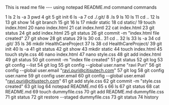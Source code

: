 This is read me file --- 
using notepad README.md command
 commands

1  ls
    2  ls -a
    3  pwd
    4  git
    5  git init
    6  ls -a
    7  cd ./.git/
    8  .ls
    9  ls
   10  ls
   11  cd ..
   12  ls
   13  git show
   14  git branch
   15  git
   16  ls
   17  mkdir static
   18  cd static/
   19  touch index.html
   20  nano index.html
   21  cat index.hmtl
   22  cat index.html
   23  git status
   24  git add index.html
   25  git status
   26  git commit -m "index.html file created"
   27  git show
   28  git status
   29  ls
   30  cd..
   31  cd ..
   32  ls
   33  ls -a
   34  cd .git/
   35  ls
   36  mkdir HealthCareProject
   37  ls
   38  cd HealthCareProject/
   39  git init
   40  ls -a
   41  git status
   42  git show
   43  mkdir static
   44  touch index.html
   45  touch style.css
   46  nano index.html
   47  nano style.css
   48  git add index.html
   49  git status
   50  git commit -m "index file created"
   51  git status
   52  git log
   53  git config --list
   54  git log
   55  git config --global user.name "ravi Puri"
   56  git config --global user.email "ravi.puri@citisutech.com"
   57  git log
   58  git config user.name
   59  git config user.email
   60  git config --global user.email "ravi.puri@citiustech.com"
   61  git add style.css
   62  git commit -m "style.css created"
   63  git log
   64  notepad README.md
   65  s
   66  ls
   67  git status
   68  cat README.md
   69  touch dummyfile.css
   70  git add README.md dummyfile.css
   71  git status
   72  git restore --staged dummyfile.css
   73  git status
   74  history
